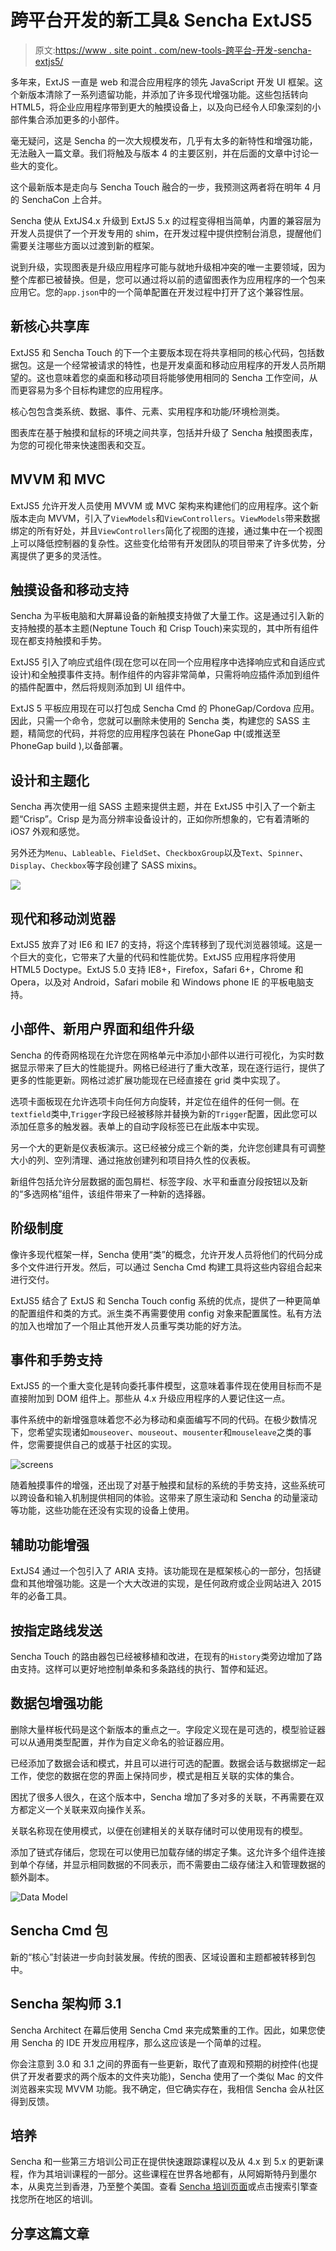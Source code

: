 # 跨平台开发的新工具& Sencha ExtJS5

> 原文:[https://www . site point . com/new-tools-跨平台-开发-sencha-extjs5/](https://www.sitepoint.com/new-tools-cross-platform-development-sencha-extjs5/)

多年来，ExtJS 一直是 web 和混合应用程序的领先 JavaScript 开发 UI 框架。这个新版本清除了一系列遗留功能，并添加了许多现代增强功能。这些包括转向 HTML5，将企业应用程序带到更大的触摸设备上，以及向已经令人印象深刻的小部件集合添加更多的小部件。

毫无疑问，这是 Sencha 的一次大规模发布，几乎有太多的新特性和增强功能，无法融入一篇文章。我们将触及与版本 4 的主要区别，并在后面的文章中讨论一些大的变化。

这个最新版本是走向与 Sencha Touch 融合的一步，我预测这两者将在明年 4 月的 SenchaCon 上合并。

Sencha 使从 ExtJS4.x 升级到 ExtJS 5.x 的过程变得相当简单，内置的兼容层为开发人员提供了一个开发专用的 shim，在开发过程中提供控制台消息，提醒他们需要关注哪些方面以过渡到新的框架。

说到升级，实现图表是升级应用程序可能与就地升级相冲突的唯一主要领域，因为整个库都已被替换。但是，您可以通过将以前的遗留图表作为应用程序的一个包来应用它。您的`app.json`中的一个简单配置在开发过程中打开了这个兼容性层。

## 新核心共享库

ExtJS5 和 Sencha Touch 的下一个主要版本现在将共享相同的核心代码，包括数据包。这是一个经常被请求的特性，也是开发桌面和移动应用程序的开发人员所期望的。这也意味着您的桌面和移动项目将能够使用相同的 Sencha 工作空间，从而更容易为多个目标构建您的应用程序。

核心包包含类系统、数据、事件、元素、实用程序和功能/环境检测类。

图表库在基于触摸和鼠标的环境之间共享，包括并升级了 Sencha 触摸图表库，为您的可视化带来快速图表和交互。

## MVVM 和 MVC

ExtJS5 允许开发人员使用 MVVM 或 MVC 架构来构建他们的应用程序。这个新版本走向 MVVM，引入了`ViewModels`和`ViewControllers`。`ViewModels`带来数据绑定的所有好处，并且`ViewControllers`简化了视图的连接，通过集中在一个视图上可以降低控制器的复杂性。这些变化给带有开发团队的项目带来了许多优势，分离提供了更多的灵活性。

## 触摸设备和移动支持

Sencha 为平板电脑和大屏幕设备的新触摸支持做了大量工作。这是通过引入新的支持触摸的基本主题(Neptune Touch 和 Crisp Touch)来实现的，其中所有组件现在都支持触摸和手势。

ExtJS5 引入了响应式组件(现在您可以在同一个应用程序中选择响应式和自适应式设计)和全触摸事件支持。制作组件的内容非常简单，只需将响应插件添加到组件的插件配置中，然后将规则添加到 UI 组件中。

ExtJS 5 平板应用现在可以打包成 Sencha Cmd 的 PhoneGap/Cordova 应用。因此，只需一个命令，您就可以删除未使用的 Sencha 类，构建您的 SASS 主题，精简您的代码，并将您的应用程序包装在 PhoneGap 中(或推送至 PhoneGap build ),以备部署。

## 设计和主题化

Sencha 再次使用一组 SASS 主题来提供主题，并在 ExtJS5 中引入了一个新主题“Crisp”。Crisp 是为高分辨率设备设计的，正如你所想象的，它有着清晰的 iOS7 外观和感觉。

另外还为`Menu`、`Lableable`、`FieldSet`、`CheckboxGroup`以及`Text`、`Spinner`、`Display`、`Checkbox`等字段创建了 SASS mixins。

![](../Images/5a1be2e99bd3e7cb7bfeacac78c2eeb2.png)

## 现代和移动浏览器

ExtJS5 放弃了对 IE6 和 IE7 的支持，将这个库转移到了现代浏览器领域。这是一个巨大的变化，它带来了大量的代码和性能优势。ExtJS5 应用程序将使用 HTML5 Doctype。ExtJS 5.0 支持 IE8+，Firefox，Safari 6+，Chrome 和 Opera，以及对 Android，Safari mobile 和 Windows phone IE 的平板电脑支持。

## 小部件、新用户界面和组件升级

Sencha 的传奇网格现在允许您在网格单元中添加小部件以进行可视化，为实时数据显示带来了巨大的性能提升。网格已经进行了重大改革，现在逐行运行，提供了更多的性能更新。网格过滤扩展功能现在已经直接在 grid 类中实现了。

选项卡面板现在允许选项卡向任何方向旋转，并定位在组件的任何一侧。在`textfield`类中,`Trigger`字段已经被移除并替换为新的`Trigger`配置，因此您可以添加任意多的触发器。表单上的自动字段标签已在此版本中实现。

另一个大的更新是仪表板演示。这已经被分成三个新的类，允许您创建具有可调整大小的列、空列清理、通过拖放创建列和项目持久性的仪表板。

新组件包括允许分层数据的面包屑栏、标签字段、水平和垂直分段按钮以及新的“多选网格”组件，该组件带来了一种新的选择器。

## 阶级制度

像许多现代框架一样，Sencha 使用“类”的概念，允许开发人员将他们的代码分成多个文件进行开发。然后，可以通过 Sencha Cmd 构建工具将这些内容组合起来进行交付。

ExtJS5 结合了 ExtJS 和 Sencha Touch config 系统的优点，提供了一种更简单的配置组件和类的方式。派生类不再需要使用 config 对象来配置属性。私有方法的加入也增加了一个阻止其他开发人员重写类功能的好方法。

## 事件和手势支持

ExtJS5 的一个重大变化是转向委托事件模型，这意味着事件现在使用目标而不是直接附加到 DOM 组件上。那些从 4.x 升级应用程序的人要记住这一点。

事件系统中的新增强意味着您不必为移动和桌面编写不同的代码。在极少数情况下，您希望实现诸如`mouseover`、`mouseout`、`mousenter`和`mouseleave`之类的事件，您需要提供自己的或基于社区的实现。

![screens](../Images/a71d8906c1b50a1cb1e6924f6efeee95.png)

随着触摸事件的增强，还出现了对基于触摸和鼠标的系统的手势支持，这些系统可以跨设备和输入机制提供相同的体验。这带来了原生滚动和 Sencha 的动量滚动等功能，这些功能在还没有实现的设备上使用。

## 辅助功能增强

ExtJS4 通过一个包引入了 ARIA 支持。该功能现在是框架核心的一部分，包括键盘和其他增强功能。这是一个大大改进的实现，是任何政府或企业网站进入 2015 年的必备工具。

## 按指定路线发送

Sencha Touch 的路由器包已经被移植和改进，在现有的`History`类旁边增加了路由支持。这样可以更好地控制单条和多条路线的执行、暂停和延迟。

## 数据包增强功能

删除大量样板代码是这个新版本的重点之一。字段定义现在是可选的，模型验证器可以从通用类型配置，并作为自定义命名的验证器应用。

已经添加了数据会话和模式，并且可以进行可选的配置。数据会话与数据绑定一起工作，使您的数据在您的界面上保持同步，模式是相互关联的实体的集合。

困扰了很多人很久，在这个版本中，Sencha 增加了多对多的关联，不再需要在双方都定义一个关联来双向操作关系。

关联名称现在使用模式，以便在创建相关的关联存储时可以使用现有的模型。

添加了链式存储后，您现在可以使用已加载存储的绑定子集。这允许多个组件连接到单个存储，并显示相同数据的不同表示，而不需要由二级存储注入和管理数据的额外副本。

![Data Model](../Images/d55a380c5af044a353497ed78dfdd13b.png)

## Sencha Cmd 包

新的“核心”封装进一步向封装发展。传统的图表、区域设置和主题都被转移到包中。

## Sencha 架构师 3.1

Sencha Architect 在幕后使用 Sencha Cmd 来完成繁重的工作。因此，如果您使用 Sencha 的 IDE 开发应用程序，那么这应该是一个简单的过程。

你会注意到 3.0 和 3.1 之间的界面有一些更新，取代了直观和预期的树控件(也提供了开发者要求的两个版本的文件夹功能)，Sencha 使用了一个类似 Mac 的文件浏览器来实现 MVVM 功能。我不确定，但它确实存在，我相信 Sencha 会从社区得到反馈。

## 培养

Sencha 和一些第三方培训公司正在提供快速跟踪课程以及从 4.x 到 5.x 的更新课程，作为其培训课程的一部分。这些课程在世界各地都有，从阿姆斯特丹到墨尔本，从奥克兰到香港，乃至整个美国。查看 [Sencha 培训页面](http://www.sencha.com/training/)或点击搜索引擎查找您所在地区的培训。

## 分享这篇文章